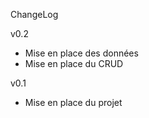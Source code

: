 ChangeLog

v0.2

- Mise en place des données
- Mise en place du CRUD

v0.1

- Mise en place du projet